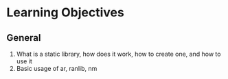 # Learning Objectives
## General
1) What is a static library, how does it work, how to create one, and how to use it
2) Basic usage of ar, ranlib, nm